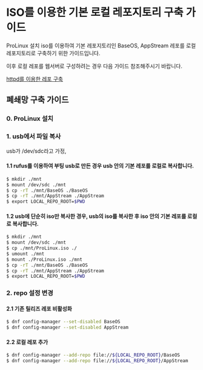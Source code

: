 # ISO를 이용한 기본 로컬 레포지토리 구축 가이드
ProLinux 설치 iso를 이용하여 기본 레포지토리인 BaseOS, AppStream 레포를 로컬 레포지토리로 구축하기 위한 가이드입니다.

이후 로컬 레포를 웹서버로 구성하려는 경우 다음 가이드 참조해주시기 바랍니다.

[httpd를 이용한 레포 구축](compose_web_repo.md)

## 폐쇄망 구축 가이드
### 0. ProLinux 설치


### 1. usb에서 파일 복사
usb가 /dev/sdc라고 가정,


#### 1.1 rufus를 이용하여 부팅 usb로 만든 경우 usb 안의 기본 레포를 로컬로 복사합니다.
```bash
$ mkdir ./mnt
$ mount /dev/sdc ./mnt
$ cp -rT ./mnt/BaseOS ./BaseOS
$ cp -rT ./mnt/AppStream ./AppStream
$ export LOCAL_REPO_ROOT=$PWD
```

#### 1.2 usb에 단순히 iso만 복사한 경우, usb의 iso를 복사한 후 iso 안의 기본 레포를 로컬로 복사합니다.
```bash
$ mkdir ./mnt
$ mount /dev/sdc ./mnt
$ cp ./mnt/ProLinux.iso ./
$ umount ./mnt
$ mount ./ProLinux.iso ./mnt
$ cp -rT ./mnt/BaseOS ./BaseOS
$ cp -rT ./mnt/AppStream ./AppStream
$ export LOCAL_REPO_ROOT=$PWD
```


### 2. repo 설정 변경
#### 2.1 기존 릴리즈 레포 비활성화
```bash
$ dnf config-manager --set-disabled BaseOS
$ dnf config-manager --set-disabled AppStream
```


#### 2.2 로컬 레포 추가
```bash
$ dnf config-manager --add-repo file://${LOCAL_REPO_ROOT}/BaseOS
$ dnf config-manager --add-repo file://${LOCAL_REPO_ROOT}/AppStream
```

